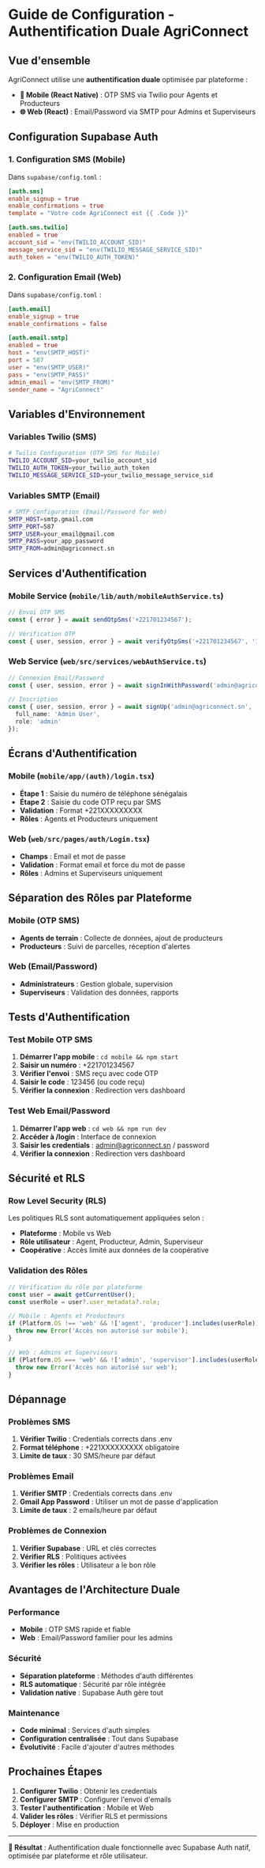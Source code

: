 # Guide de Configuration - Authentification Duale AgriConnect

## Vue d'ensemble

AgriConnect utilise une **authentification duale** optimisée par plateforme :

- **📱 Mobile (React Native)** : OTP SMS via Twilio pour Agents et Producteurs
- **🌐 Web (React)** : Email/Password via SMTP pour Admins et Superviseurs

## Configuration Supabase Auth

### 1. Configuration SMS (Mobile)

Dans `supabase/config.toml` :

```toml
[auth.sms]
enable_signup = true
enable_confirmations = true
template = "Votre code AgriConnect est {{ .Code }}"

[auth.sms.twilio]
enabled = true
account_sid = "env(TWILIO_ACCOUNT_SID)"
message_service_sid = "env(TWILIO_MESSAGE_SERVICE_SID)"
auth_token = "env(TWILIO_AUTH_TOKEN)"
```

### 2. Configuration Email (Web)

Dans `supabase/config.toml` :

```toml
[auth.email]
enable_signup = true
enable_confirmations = false

[auth.email.smtp]
enabled = true
host = "env(SMTP_HOST)"
port = 587
user = "env(SMTP_USER)"
pass = "env(SMTP_PASS)"
admin_email = "env(SMTP_FROM)"
sender_name = "AgriConnect"
```

## Variables d'Environnement

### Variables Twilio (SMS)

```bash
# Twilio Configuration (OTP SMS for Mobile)
TWILIO_ACCOUNT_SID=your_twilio_account_sid
TWILIO_AUTH_TOKEN=your_twilio_auth_token
TWILIO_MESSAGE_SERVICE_SID=your_twilio_message_service_sid
```

### Variables SMTP (Email)

```bash
# SMTP Configuration (Email/Password for Web)
SMTP_HOST=smtp.gmail.com
SMTP_PORT=587
SMTP_USER=your_email@gmail.com
SMTP_PASS=your_app_password
SMTP_FROM=admin@agriconnect.sn
```

## Services d'Authentification

### Mobile Service (`mobile/lib/auth/mobileAuthService.ts`)

```typescript
// Envoi OTP SMS
const { error } = await sendOtpSms('+221701234567');

// Vérification OTP
const { user, session, error } = await verifyOtpSms('+221701234567', '123456');
```

### Web Service (`web/src/services/webAuthService.ts`)

```typescript
// Connexion Email/Password
const { user, session, error } = await signInWithPassword('admin@agriconnect.sn', 'password');

// Inscription
const { user, session, error } = await signUp('admin@agriconnect.sn', 'password', {
  full_name: 'Admin User',
  role: 'admin'
});
```

## Écrans d'Authentification

### Mobile (`mobile/app/(auth)/login.tsx`)

- **Étape 1** : Saisie du numéro de téléphone sénégalais
- **Étape 2** : Saisie du code OTP reçu par SMS
- **Validation** : Format +221XXXXXXXXX
- **Rôles** : Agents et Producteurs uniquement

### Web (`web/src/pages/auth/Login.tsx`)

- **Champs** : Email et mot de passe
- **Validation** : Format email et force du mot de passe
- **Rôles** : Admins et Superviseurs uniquement

## Séparation des Rôles par Plateforme

### Mobile (OTP SMS)
- **Agents de terrain** : Collecte de données, ajout de producteurs
- **Producteurs** : Suivi de parcelles, réception d'alertes

### Web (Email/Password)
- **Administrateurs** : Gestion globale, supervision
- **Superviseurs** : Validation des données, rapports

## Tests d'Authentification

### Test Mobile OTP SMS

1. **Démarrer l'app mobile** : `cd mobile && npm start`
2. **Saisir un numéro** : +221701234567
3. **Vérifier l'envoi** : SMS reçu avec code OTP
4. **Saisir le code** : 123456 (ou code reçu)
5. **Vérifier la connexion** : Redirection vers dashboard

### Test Web Email/Password

1. **Démarrer l'app web** : `cd web && npm run dev`
2. **Accéder à /login** : Interface de connexion
3. **Saisir les credentials** : admin@agriconnect.sn / password
4. **Vérifier la connexion** : Redirection vers dashboard

## Sécurité et RLS

### Row Level Security (RLS)

Les politiques RLS sont automatiquement appliquées selon :

- **Plateforme** : Mobile vs Web
- **Rôle utilisateur** : Agent, Producteur, Admin, Superviseur
- **Coopérative** : Accès limité aux données de la coopérative

### Validation des Rôles

```typescript
// Vérification du rôle par plateforme
const user = await getCurrentUser();
const userRole = user?.user_metadata?.role;

// Mobile : Agents et Producteurs
if (Platform.OS !== 'web' && !['agent', 'producer'].includes(userRole)) {
  throw new Error('Accès non autorisé sur mobile');
}

// Web : Admins et Superviseurs
if (Platform.OS === 'web' && !['admin', 'supervisor'].includes(userRole)) {
  throw new Error('Accès non autorisé sur web');
}
```

## Dépannage

### Problèmes SMS

1. **Vérifier Twilio** : Credentials corrects dans .env
2. **Format téléphone** : +221XXXXXXXXX obligatoire
3. **Limite de taux** : 30 SMS/heure par défaut

### Problèmes Email

1. **Vérifier SMTP** : Credentials corrects dans .env
2. **Gmail App Password** : Utiliser un mot de passe d'application
3. **Limite de taux** : 2 emails/heure par défaut

### Problèmes de Connexion

1. **Vérifier Supabase** : URL et clés correctes
2. **Vérifier RLS** : Politiques activées
3. **Vérifier les rôles** : Utilisateur a le bon rôle

## Avantages de l'Architecture Duale

### Performance
- **Mobile** : OTP SMS rapide et fiable
- **Web** : Email/Password familier pour les admins

### Sécurité
- **Séparation plateforme** : Méthodes d'auth différentes
- **RLS automatique** : Sécurité par rôle intégrée
- **Validation native** : Supabase Auth gère tout

### Maintenance
- **Code minimal** : Services d'auth simples
- **Configuration centralisée** : Tout dans Supabase
- **Évolutivité** : Facile d'ajouter d'autres méthodes

## Prochaines Étapes

1. **Configurer Twilio** : Obtenir les credentials
2. **Configurer SMTP** : Configurer l'envoi d'emails
3. **Tester l'authentification** : Mobile et Web
4. **Valider les rôles** : Vérifier RLS et permissions
5. **Déployer** : Mise en production

---

**🎯 Résultat** : Authentification duale fonctionnelle avec Supabase Auth natif, optimisée par plateforme et rôle utilisateur.
